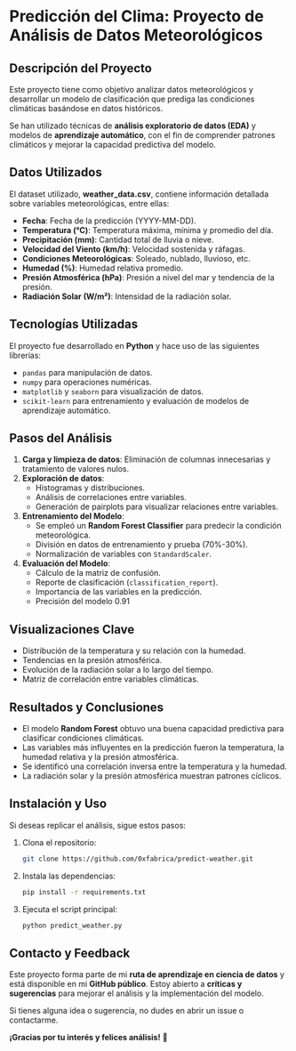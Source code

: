 # Predicción del Clima: Proyecto de Análisis de Datos Meteorológicos

## Descripción del Proyecto
Este proyecto tiene como objetivo analizar datos meteorológicos y desarrollar un modelo de clasificación que prediga las condiciones climáticas basándose en datos históricos.

Se han utilizado técnicas de **análisis exploratorio de datos (EDA)** y modelos de **aprendizaje automático**, con el fin de comprender patrones climáticos y mejorar la capacidad predictiva del modelo.

## Datos Utilizados
El dataset utilizado, **weather_data.csv**, contiene información detallada sobre variables meteorológicas, entre ellas:

- **Fecha**: Fecha de la predicción (YYYY-MM-DD).
- **Temperatura (°C)**: Temperatura máxima, mínima y promedio del día.
- **Precipitación (mm)**: Cantidad total de lluvia o nieve.
- **Velocidad del Viento (km/h)**: Velocidad sostenida y ráfagas.
- **Condiciones Meteorológicas**: Soleado, nublado, lluvioso, etc.
- **Humedad (%)**: Humedad relativa promedio.
- **Presión Atmosférica (hPa)**: Presión a nivel del mar y tendencia de la presión.
- **Radiación Solar (W/m²)**: Intensidad de la radiación solar.

## Tecnologías Utilizadas
El proyecto fue desarrollado en **Python** y hace uso de las siguientes librerías:

- `pandas` para manipulación de datos.
- `numpy` para operaciones numéricas.
- `matplotlib` y `seaborn` para visualización de datos.
- `scikit-learn` para entrenamiento y evaluación de modelos de aprendizaje automático.

## Pasos del Análisis
1. **Carga y limpieza de datos**: Eliminación de columnas innecesarias y tratamiento de valores nulos.
2. **Exploración de datos**:
   - Histogramas y distribuciones.
   - Análisis de correlaciones entre variables.
   - Generación de pairplots para visualizar relaciones entre variables.
3. **Entrenamiento del Modelo**:
   - Se empleó un **Random Forest Classifier** para predecir la condición meteorológica.
   - División en datos de entrenamiento y prueba (70%-30%).
   - Normalización de variables con `StandardScaler`.
4. **Evaluación del Modelo**:
   - Cálculo de la matriz de confusión.
   - Reporte de clasificación (`classification_report`).
   - Importancia de las variables en la predicción.
   - Precisión del modelo 0.91

## Visualizaciones Clave
- Distribución de la temperatura y su relación con la humedad.
- Tendencias en la presión atmosférica.
- Evolución de la radiación solar a lo largo del tiempo.
- Matriz de correlación entre variables climáticas.

## Resultados y Conclusiones
- El modelo **Random Forest** obtuvo una buena capacidad predictiva para clasificar condiciones climáticas.
- Las variables más influyentes en la predicción fueron la temperatura, la humedad relativa y la presión atmosférica.
- Se identificó una correlación inversa entre la temperatura y la humedad.
- La radiación solar y la presión atmosférica muestran patrones cíclicos.

## Instalación y Uso
Si deseas replicar el análisis, sigue estos pasos:

1. Clona el repositorio:
   ```sh
   git clone https://github.com/0xfabrica/predict-weather.git
   ```
2. Instala las dependencias:
   ```sh
   pip install -r requirements.txt
   ```
3. Ejecuta el script principal:
   ```sh
   python predict_weather.py
   ```

## Contacto y Feedback
Este proyecto forma parte de mi **ruta de aprendizaje en ciencia de datos** y está disponible en mi **GitHub público**. Estoy abierto a **críticas y sugerencias** para mejorar el análisis y la implementación del modelo.

Si tienes alguna idea o sugerencia, no dudes en abrir un issue o contactarme.

**¡Gracias por tu interés y felices análisis!** 🚀

